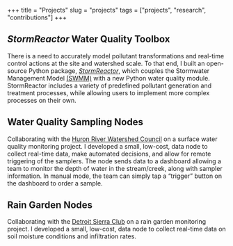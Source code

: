 +++
title = "Projects"
slug = "projects"
tags = ["projects", "research", "contributions"]
+++

## *StormReactor* Water Quality Toolbox
There is a need to accurately model pollutant transformations and real-time control actions at the site and watershed scale. To that end, I built an open-source Python package, [*StormReactor*](https://github.com/kLabUM/StormReactor), which couples the Stormwater Management Model [(SWMM)](https://www.epa.gov/water-research/storm-water-management-model-swmm) with a new Python water quality module. StormReactor includes a variety of predefined pollutant generation and treatment processes, while allowing users to implement more complex processes on their own.

## Water Quality Sampling Nodes
Collaborating with the [Huron River Watershed Council](https://www.hrwc.org/) on a surface water quality monitoring project. I developed a small, low-cost, data node to collect real-time data, make automated decisions, and allow for remote triggering of the samplers. The node sends data to a dashboard allowing a team to monitor the depth of water in the stream/creek, along with sampler information. In manual mode, the team can simply tap a “trigger” button on the dashboard to order a sample.

## Rain Garden Nodes
Collaborating with the [Detroit Sierra Club](https://www.sierraclub.org/michigan) on a rain garden monitoring project. I developed a small, low-cost, data node to collect real-time data on soil moisture conditions and infiltration rates.
